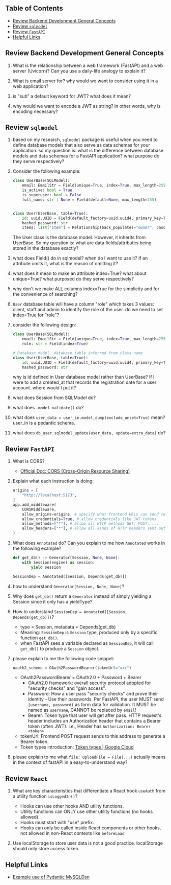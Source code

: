 ## Table of Contents
- [Review Backend Development General Concepts](#review-backend-development-general-concepts)
- [Review `sqlmodel`](#review-sqlmodel)
- [Review `FastAPI`](#review-fastapi)
- [Helpful Links](#helpful-links)


## Review Backend Development General Concepts
1. What is the relationship between a web framework (FastAPI) and a web server (Uvicorn)? Can you use a daily-life analogy to explain it?

2. What is email server for? why would we want to consider using it in a web application?

3. is "sub" a default keyword for JWT? what does it mean?

4. why would we want to encode a JWT as string? in other words, why is encoding necessary?



## Review `sqlmodel`
1. based on my research, `sqlmodel` package is useful when you need to define database models that also serve as data schemas for your application. so my question is: what is the difference between database models and data schemas for a FastAPI application? what purpose do they serve respectively?

2. Consider the following example:
    ```python
    class UserBase(SQLModel):
        email: EmailStr = Field(unique=True, index=True, max_length=255)
        is_active: bool = True
        is_superuser: bool = False
        full_name: str | None = Field(default=None, max_length=255)


    class User(UserBase, table=True):
        id: uuid.UUID = Field(default_factory=uuid.uuid4, primary_key=True)
        hashed_password: str
        items: list["Item"] = Relationship(back_populates="owner", cascade_delete=True)
    ```
    The User class is the database model. However, it inherits from UserBase. So my question is: what are data fields/attributes being stored in the database exactly?

3. what does Field() do in sqlmodel? when do I want to use it? If an attribute omits it, what is the reason of omitting it?

4. what does it mean to make an attribute index=True? what about unique=True? what purposed do they serve respectively?

5. why don't we make ALL columns index=True for the simplicity and for the convenience of searching?

6. `User` database table will have a column "role" which takes 3 values: client, staff and admin to identify the role of the user. do we need to set index=True for "role"?

7. consider the following design:
    ```python
    class UserBase(SQLModel):
        email: EmailStr = Field(unique=True, index=True, max_length=255)
        role: str = Field(index=True)

    # Database model, database table inferred from class name
    class User(UserBase, table=True):
        id: uuid.UUID = Field(default_factory=uuid.uuid4, primary_key=True)
        hashed_password: str
    ```
    why is id defined in User database model rather than UserBase? If I were to add a created_at that records the registration date for a user account. where would I put it?

8. what does Session from SQLModel do?

9. what does `.model_validate()` do?

10. what does `user_data = user_in.model_dump(exclude_unset=True)` mean? user_in is a pedantic schema.

11. what does `db_user.sqlmodel_update(user_data, update=extra_data)` do?



## Review `FastAPI`
1. What is CORS?
    - [Official Doc: CORS (Cross-Origin Resource Sharing)](https://fastapi.tiangolo.com/tutorial/cors/)

2. Explain what each instruction is doing:
    ```python
    origins = [
        "http://localhost:5173", 
    ]
    app.add_middleware(
        CORSMiddleware,
        allow_origins=origins, # specify what frontend URLs can send requests to backend
        allow_credentials=True, # allow credentials like JWT tokens
        allow_methods=["*"], # allow all HTTP methods GET, POST, ...
        allow_headers=["*"], # allow all kinds of HTTP headers sent out in requests
    )
    ```

3. What does `Annotated` do? Can you explain to me how `Annotated` works in the following example?
    ```python
    def get_db() -> Generator[Session, None, None]:
        with Session(engine) as session:
            yield session

    SessionDep = Annotated([Session, Depends(get_db)])
    ```

4. how to understand `Generator[Session, None, None]`?

5. Why does `get_db()` return a `Generator` instead of simply yielding a Session since it only has a yieldType?

6. How to understand `SessionDep = Annotated([Session, Depends(get_db)])`?
    - type = Session, metadata = Depends(get_db)
    - Meaning: `SessionDep` is `Session` type, produced only by a specific function `get_db()`.
    - when FastAPI sees a variable declared as `SessionDep`, it will call `get_db()` to produce a `Session` object.

7. please explain to me the following code snippet:
    ```python
    oauth2_scheme = OAuth2PasswordBearer(tokenUrl="xxx")
    ```
    - OAuth2PasswordBearer = OAuth2.0 + Password + Bearer
        - OAuth2.0 framework: overall security protocol adopted for "security checks" and "gain access".
        - Password: How a user pass "security checks" and prove their identity - Use their passwords. Per FastAPI, the user MUST send `(username, password)` as form data for validation. It MUST be named as `username`, CANNOT be replaced by `email`!
        - Bearer: Token type that user will get after pass. HTTP request's header includes an Authorization header that contains a Bearer token (often JWT). i.e., Header has `Authorization: Bearer <token>`
    - tokenUrl: Frontend POST request sends to this address to generate a Bearer token.
    - Token types introduction: [Token types | Google Cloud](https://cloud.google.com/docs/authentication/token-types)

8. please explain to me what `file: UploadFile = File(...)` actually means in the context of fastAPI in a easy-to-understand way?



## Review `React`
1. What are key characteristics that differentiate a React hook `useAuth` from a utility function `isLoggedIn()`?
    - Hooks can use other hooks AND utility functions.
    - Utility functions can ONLY use other utility functions (no hooks allowed).
    - Hooks must start with "use" prefix.
    - Hooks can only be called inside React components or other hooks, not allowed in non-React contexts like `beforeLoad`

2. Use localStorage to store user data is not a good practice. localStorage should only store access token.


## Helpful Links
- [Example use of Pydantic MySQLDsn](https://github.com/pydantic/pydantic/pull/4990)
